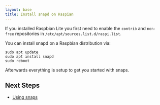 ```yaml
---
layout: base
title: Install snapd on Raspian
---
```


If you installed Raspbian Lite you first need to enable the `contrib` and
`non-free` repositories in `/etc/apt/sources.list.d/raspi.list`.

You can install snapd on a Raspbian distribution via:

```
sudo apt update
sudo apt install snapd
sudo reboot
```

Afterwards everything is setup to get you started with snaps.

## Next Steps

 * [Using snaps](usage)
